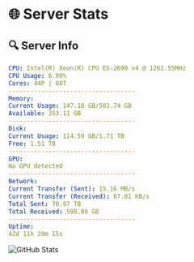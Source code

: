 # 🌐 Server Stats
## 🔍 Server Info
```yaml
CPU: Intel(R) Xeon(R) CPU E5-2699 v4 @ 1261.55MHz
CPU Usage: 6.90%
Cores: 44P | 88T
-----------------------------------
Memory:
Current Usage: 147.18 GB/503.74 GB
Available: 353.11 GB
-----------------------------------
Disk:
Current Usage: 114.59 GB/1.71 TB
Free: 1.51 TB
-----------------------------------
GPU:
No GPU detected
-----------------------------------
Network:
Current Transfer (Sent): 15.16 MB/s
Current Transfer (Received): 67.01 KB/s
Total Sent: 70.97 TB
Total Received: 598.89 GB
-----------------------------------
Uptime:
42d 11h 29m 15s
```
![GitHub Stats](https://img.shields.io/badge/Updated-2025-04-19_08:52:04-blue)